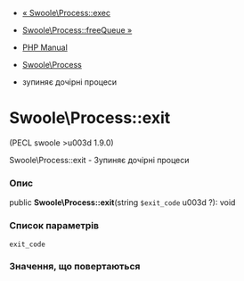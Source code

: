 - [« Swoole\Process::exec](swoole-process.exec.md)
- [Swoole\Process::freeQueue »](swoole-process.freequeue.md)

- [PHP Manual](index.md)
- [Swoole\Process](class.swoole-process.md)
- зупиняє дочірні процеси

# Swoole\Process::exit

(PECL swoole \>u003d 1.9.0)

Swoole\Process::exit - Зупиняє дочірні процеси

### Опис

public **Swoole\Process::exit**(string `$exit_code` u003d ?): void

### Список параметрів

`exit_code`

### Значення, що повертаються
